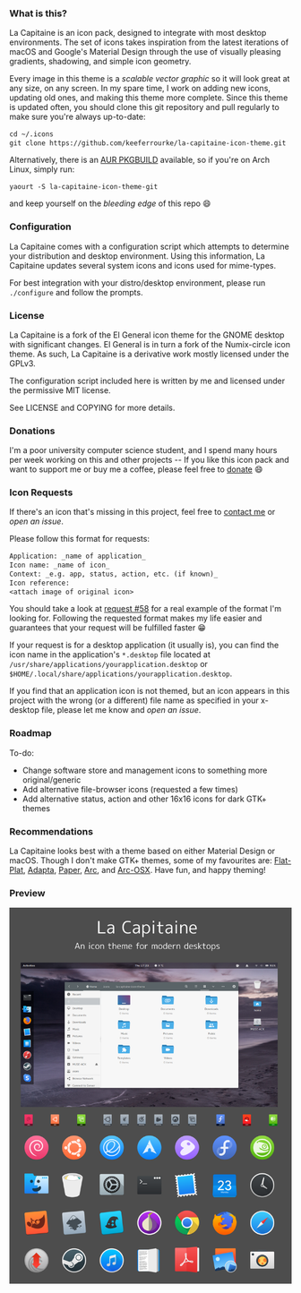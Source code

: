 ### What is this?
La Capitaine is an icon pack, designed to integrate with most desktop environments. The set of icons takes inspiration from the latest iterations of macOS and Google's Material Design through the use of visually pleasing gradients, shadowing, and simple icon geometry.

Every image in this theme is a _scalable vector graphic_ so it will look great at any size, on any screen. In my spare time, I work on adding new icons, updating old ones, and making this theme more complete. Since this theme is updated often, you should clone this git repository and pull regularly to make sure you're always up-to-date:

    cd ~/.icons
    git clone https://github.com/keeferrourke/la-capitaine-icon-theme.git

Alternatively, there is an [AUR PKGBUILD](https://aur.archlinux.org/packages/la-capitaine-icon-theme-git) available, so if you're on Arch Linux, simply run:

    yaourt -S la-capitaine-icon-theme-git

and keep yourself on the _bleeding edge_ of this repo :smile:

### Configuration
La Capitaine comes with a configuration script which attempts to determine your distribution and desktop environment. Using this information, La Capitaine updates several system icons and icons used for mime-types.

For best integration with your distro/desktop environment, please run `./configure` and follow the prompts.

### License
La Capitaine is a fork of the El General icon theme for the GNOME desktop with significant changes.
El General is in turn a fork of the Numix-circle icon theme.
As such, La Capitaine is a derivative work mostly licensed under the GPLv3.

The configuration script included here is written by me and licensed under the permissive MIT license.

See LICENSE and COPYING for more details.

### Donations
I'm a poor university computer science student, and I spend many hours per week working on this and other projects -- If you like this icon pack and want to support me or buy me a coffee, please feel free to [donate](https://paypal.me/keeferrourke) :smile:

### Icon Requests
If there's an icon that's missing in this project, feel free to [contact me](https://krourke.org/contact) or _open an issue_.

Please follow this format for requests:
```
Application: _name of application_
Icon name: _name of icon_
Context: _e.g. app, status, action, etc. (if known)_
Icon reference:
<attach image of original icon>
```
You should take a look at [request #58](https://github.com/keeferrourke/la-capitaine-icon-theme/issues/58) for a real example of the format I'm looking for. Following the requested format makes my life easier and guarantees that your request will be fulfilled faster :grin:

If your request is for a desktop application (it usually is), you can find the icon name in the application's `*.desktop` file located at `/usr/share/applications/yourapplication.desktop` or `$HOME/.local/share/applications/yourapplication.desktop`.

If you find that an application icon is not themed, but an icon appears in this project with the wrong (or a different) file name as specified in your x-desktop file, please let me know and _open an issue_.

### Roadmap
To-do:
 * Change software store and management icons to something more original/generic
 * Add alternative file-browser icons (requested a few times)
 * Add alternative status, action and other 16x16 icons for dark GTK+ themes

### Recommendations
La Capitaine looks best with a theme based on either Material Design or macOS. Though I don't make GTK+ themes, some of my favourites are: [Flat-Plat](http://gnome-look.org/content/show.php/Flat-Plat?content=167704), [Adapta](https://github.com/tista500/Adapta), [Paper](https://snwh.org/paper/theme), [Arc](https://github.com/horst3180/arc-theme), and [Arc-OSX](http://gnome-look.org/content/show.php/Arc-OSX-themes?content=175536). Have fun, and happy theming!

### Preview
![La Capitaine preview](preview.svg.png)
<!-- ![La Capitaine preview](https://cdn.rawgit.com/keeferrourke/la-capitaine-icon-theme/master/preview.svg) -->

